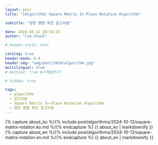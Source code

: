 ```yaml
---
layout: post
title: "[Algorithm] Square Matrix In-Place Rotation Algorithm"

subtitle: "정방 행렬 회전 알고리즘"

date: 2024-10-12 10:54:23
author: "lim.Chuck"

# header-style: text

catalog: true
header-mask: 0.4
header-img: "img/post/2024/algorithm.jpg"
multilingual: true
# mathjax: true #수학쓸껀지?

# hidden: true

tags:
  - algorithm
  - 알고리즘
  - Square Matrix In-Place Rotation Algorithm
  - 정방 행렬 회전 알고리즘
---
```


<div class="ko post-container">
    {% capture about_ko %}{% include post/algorithms/2024-10-12/square-matrix-rotation.ko.md %}{% endcapture %}
    {{ about_ko | markdownify }}
</div>
<div class="en post-container">
    {% capture about_en %}{% include post/algorithms/2024-10-12/square-matrix-rotation.en.md %}{% endcapture %}
    {{ about_en | markdownify }}
</div>

